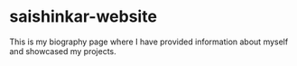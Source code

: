 # saishinkar-website
This is my biography page where I have provided information about myself and showcased my projects.
